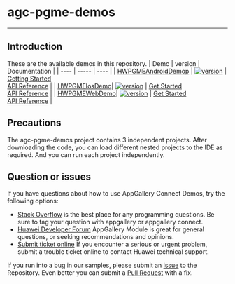 # agc-pgme-demos
***
## Introduction
These are the available demos in this repository.
| Demo | version | Documentation |
| ---- | ----- | ---- |
| [HWPGMEAndroidDemop](./pgme-android-demo) | [![version](https://img.shields.io/badge/Release-13.1.1.300-yellow)](./pgme-android-demo) | [Getting Started](https://github.com/AppGalleryConnect/pgme-demos/wiki/%E5%8D%8E%E4%B8%BA%E5%A4%9A%E5%AA%92%E4%BD%93%E5%BC%95%E6%93%8E-PGME-ANDROID-SDK-DEMO%E4%BD%BF%E7%94%A8%E6%8C%87%E5%8D%97) <br/> [API Reference](https://developer.huawei.com/consumer/cn/doc/development/AppGallery-connect-Guides/gamemme-integratingsdk-android-0000001250838246) |
| [HWPGMEIosDemo](./pgme-ios-demo)| [![version](https://img.shields.io/badge/Release-13.1.1.300-yellow)](./pgme-ios-demo) | [Get Started](https://github.com/AppGalleryConnect/pgme-demos/wiki/%E5%8D%8E%E4%B8%BA%E5%A4%9A%E5%AA%92%E4%BD%93%E5%BC%95%E6%93%8E-PGME-IOS-SDK-DEMO%E4%BD%BF%E7%94%A8%E6%8C%87%E5%8D%97) <br/> [API Reference](https://developer.huawei.com/consumer/cn/doc/development/AppGallery-connect-Guides/gamemme-integratingsdk-ios-0000001323104597) |
| [HWPGMEWebDemo](./pgme-web-demo)| [![version](https://img.shields.io/badge/Release-13.1.1.300-yellow)](./pgme-web-demo) | [Get Started](https://developer.huawei.com/consumer/cn/doc/development/AppGallery-connect-Guides/gamemme-integratingsdk-web-0000001237731053) <br/> [API Reference](https://developer.huawei.com/consumer/cn/doc/development/AppGallery-connect-Guides/gamemme-integratingsdk-web-0000001237731053) |
## Precautions
The agc-pgme-demos project contains 3 independent projects. After downloading the code, you can load different nested projects to the IDE as required. And you can run each project independently.

## Question or issues
If you have questions about how to use AppGallery Connect Demos, try the following options:  
* [Stack Overflow](https://stackoverflow.com/questions/tagged/appgallery) is the best place for any programming questions. Be sure to tag your question with appgallery or appgallery connect.  
* [Huawei Developer Forum](https://forums.developer.huawei.com/forumPortal/en/home?fid=0101188387844930001) AppGallery Module is great for general questions, or seeking recommendations and opinions.
* [Submit ticket online](https://developer.huawei.com/consumer/en/support/feedback/#/) If you encounter a serious or urgent problem, submit a trouble ticket online to contact Huawei technical support.

If you run into a bug in our samples, please submit an [issue](https://github.com/AppGalleryConnect/pgme-demos/issues) to the Repository. Even better you can submit a [Pull Request](https://github.com/AppGalleryConnect/pgme-demos/pulls) with a fix.
